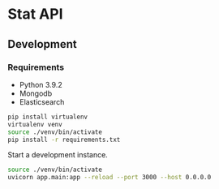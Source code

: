 # Stat API 

## Development

### Requirements

- Python 3.9.2
- Mongodb
- Elasticsearch 

```bash
pip install virtualenv
virtualenv venv
source ./venv/bin/activate
pip install -r requirements.txt
```

Start a development instance.

```bash
source ./venv/bin/activate
uvicorn app.main:app --reload --port 3000 --host 0.0.0.0
```